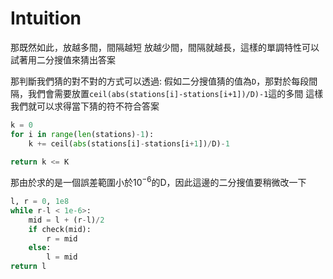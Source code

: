 # Intuition

那既然如此，放越多間，間隔越短
放越少間，間隔就越長，這樣的單調特性可以試著用二分搜值來猜出答案

那判斷我們猜的對不對的方式可以透過:
假如二分搜值猜的值為`D`，那對於每段間隔，我們會需要放置`ceil(abs(stations[i]-stations[i+1])/D)-1`這的多間
這樣我們就可以求得當下猜的符不符合答案

```py
k = 0
for i in range(len(stations)-1):
    k += ceil(abs(stations[i]-stations[i+1])/D)-1

return k <= K
```

那由於求的是一個誤差範圍小於$10^{-6}$的D，因此這邊的二分搜值要稍微改一下
```py
l, r = 0, 1e8
while r-l < 1e-6>:
    mid = l + (r-l)/2
    if check(mid):
        r = mid
    else:
        l = mid
return l
```